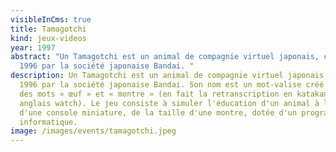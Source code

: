 ```yaml
---
visibleInCms: true
title: Tamagotchi
kind: jeux-videos
year: 1997
abstract: "Un Tamagotchi est un animal de compagnie virtuel japonais, créé en
  1996 par la société japonaise Bandai. "
description: Un Tamagotchi est un animal de compagnie virtuel japonais, créé en
  1996 par la société japonaise Bandai. Son nom est un mot-valise créé à partir
  des mots « œuf » et « montre » (en fait la retranscription en katakana du mot
  anglais watch). Le jeu consiste à simuler l'éducation d'un animal à l'aide
  d'une console miniature, de la taille d'une montre, dotée d'un programme
  informatique.
image: /images/events/tamagotchi.jpeg
---
```


